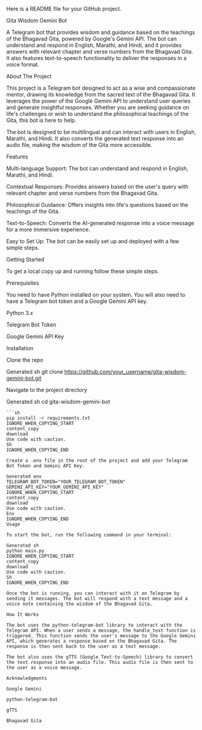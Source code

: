 Here is a README file for your GitHub project.

Gita Wisdom Gemini Bot

A Telegram bot that provides wisdom and guidance based on the teachings of the Bhagavad Gita, powered by Google's Gemini API. The bot can understand and respond in English, Marathi, and Hindi, and it provides answers with relevant chapter and verse numbers from the Bhagavad Gita. It also features text-to-speech functionality to deliver the responses in a voice format.

About The Project

This project is a Telegram bot designed to act as a wise and compassionate mentor, drawing its knowledge from the sacred text of the Bhagavad Gita. It leverages the power of the Google Gemini API to understand user queries and generate insightful responses. Whether you are seeking guidance on life's challenges or wish to understand the philosophical teachings of the Gita, this bot is here to help.

The bot is designed to be multilingual and can interact with users in English, Marathi, and Hindi. It also converts the generated text response into an audio file, making the wisdom of the Gita more accessible.

Features

Multi-language Support: The bot can understand and respond in English, Marathi, and Hindi.

Contextual Responses: Provides answers based on the user's query with relevant chapter and verse numbers from the Bhagavad Gita.

Philosophical Guidance: Offers insights into life's questions based on the teachings of the Gita.

Text-to-Speech: Converts the AI-generated response into a voice message for a more immersive experience.

Easy to Set Up: The bot can be easily set up and deployed with a few simple steps.

Getting Started

To get a local copy up and running follow these simple steps.

Prerequisites

You need to have Python installed on your system. You will also need to have a Telegram bot token and a Google Gemini API key.

Python 3.x

Telegram Bot Token

Google Gemini API Key

Installation

Clone the repo

Generated sh
git clone https://github.com/your_username/gita-wisdom-gemini-bot.git


Navigate to the project directory

Generated sh
cd gita-wisdom-gemini-bot
```3.  **Install the required packages**
```sh
pip install -r requirements.txt
IGNORE_WHEN_COPYING_START
content_copy
download
Use code with caution.
Sh
IGNORE_WHEN_COPYING_END

Create a .env file in the root of the project and add your Telegram Bot Token and Gemini API Key.

Generated env
TELEGRAM_BOT_TOKEN="YOUR_TELEGRAM_BOT_TOKEN"
GEMINI_API_KEY="YOUR_GEMINI_API_KEY"
IGNORE_WHEN_COPYING_START
content_copy
download
Use code with caution.
Env
IGNORE_WHEN_COPYING_END
Usage

To start the bot, run the following command in your terminal:

Generated sh
python main.py
IGNORE_WHEN_COPYING_START
content_copy
download
Use code with caution.
Sh
IGNORE_WHEN_COPYING_END

Once the bot is running, you can interact with it on Telegram by sending it messages. The bot will respond with a text message and a voice note containing the wisdom of the Bhagavad Gita.

How It Works

The bot uses the python-telegram-bot library to interact with the Telegram API. When a user sends a message, the handle_text function is triggered. This function sends the user's message to the Google Gemini API, which generates a response based on the Bhagavad Gita. The response is then sent back to the user as a text message.

The bot also uses the gTTS (Google Text-to-Speech) library to convert the text response into an audio file. This audio file is then sent to the user as a voice message.

Acknowledgments

Google Gemini

python-telegram-bot

gTTS

Bhagavad Gita
